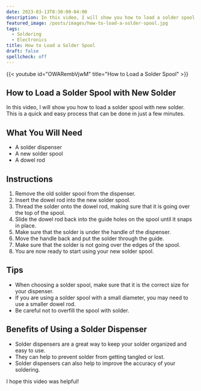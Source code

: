 ```yaml
---
date: 2023-03-13T8:30:00-04:00
description: In this video, I will show you how to load a solder spool with new solder. This is a quick and easy process that can be done in just a few minutes
featured_image: /posts/images/how-to-load-a-solder-spool.jpg
tags:
  - Soldering
  - Electronics
title: How to Load a Solder Spool
draft: false
spellcheck: off
---
```


{{< youtube id="OWARembVjwM" title="How to Load a Solder Spool" >}}

## How to Load a Solder Spool with New Solder

In this video, I will show you how to load a solder spool with new solder. This is a quick and easy process that can be done in just a few minutes.

## What You Will Need

- A solder dispenser
- A new solder spool
- A dowel rod

## Instructions

1. Remove the old solder spool from the dispenser.
2. Insert the dowel rod into the new solder spool.
3. Thread the solder onto the dowel rod, making sure that it is going over the top of the spool.
4. Slide the dowel rod back into the guide holes on the spool until it snaps in place.
5. Make sure that the solder is under the handle of the dispenser.
6. Move the handle back and put the solder through the guide.
7. Make sure that the solder is not going over the edges of the spool.
8. You are now ready to start using your new solder spool.

## Tips

- When choosing a solder spool, make sure that it is the correct size for your dispenser.
- If you are using a solder spool with a small diameter, you may need to use a smaller dowel rod.
- Be careful not to overfill the spool with solder.

## Benefits of Using a Solder Dispenser

- Solder dispensers are a great way to keep your solder organized and easy to use.
- They can help to prevent solder from getting tangled or lost.
- Solder dispensers can also help to improve the accuracy of your soldering.

I hope this video was helpful!
